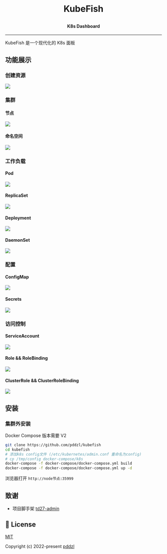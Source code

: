 <h1 align="center" style="margin: 30px 0 30px; font-weight: bold;">KubeFish</h1>
<h4 align="center">K8s Dashboard</h4>
<hr />

KubeFish 是一个现代化的 K8s 面板

## 功能展示

### 创建资源
<img src="./img/resource/create.png"/>

### 集群

#### 节点
<img src="./img/cluster/node.gif"/>

#### 命名空间
<img src="./img/cluster/namespace.gif"/>

### 工作负载

#### Pod
<img src="./img/workloads/pod.gif"/>

#### ReplicaSet
<img src="./img/workloads/replicaSet.gif"/>

#### Deployment
<img src="./img/workloads/deployment.gif"/>

#### DaemonSet
<img src="./img/workloads/daemonSet.gif"/>

### 配置

#### ConfigMap
<img src="./img/config/configMap.gif"/>

#### Secrets
<img src="./img/config/secrets.gif"/>

### 访问控制

#### ServiceAccount
<img src="./img/accessControl/serviceAccount.gif"/>

#### Role && RoleBinding
<img src="./img/accessControl/role.gif"/>

#### ClusterRole && ClusterRoleBinding
<img src="./img/accessControl/clusterRole.gif"/>

## 安装

### 集群外安装

Docker Compose 版本需要 V2

```bash
git clone https://github.com/pddzl/kubefish
cd kubefish
# 添加k8s config文件 (/etc/kubernetes/admin.conf 重命名为config)
# cp /tmp/config docker-compose/k8s
docker-compose -f docker-compose/docker-compose.yml build
docker-compose -f docker-compose/docker-compose.yml up -d
```

浏览器打开 `http://node节点:35999`

## 致谢
 + 项目脚手架 [td27-admin](https://github.com/pddzl/td27-admin)

## 📄 License

[MIT](./LICENSE)

Copyright (c) 2022-present [pddzl](https://github.com/pddzl)
